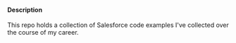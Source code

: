 #### Description
This repo holds a collection of Salesforce code examples I've collected over the course of my career.

